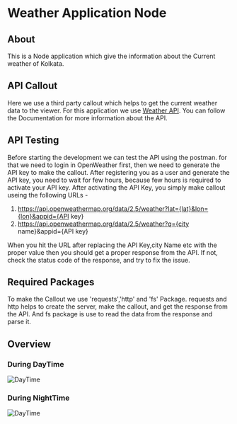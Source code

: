 # Weather Application Node

## About
This is a Node application which give the information about the Current weather of Kolkata. 


## API Callout
Here we use a third party callout which helps to get the current weather data to the viewer. For this application we use [Weather API](https://openweathermap.org/api).
You can follow the Documentation for more information about the API.

## API Testing
Before starting the development we can test the API using the postman. for that we need to login in OpenWeather first, then we need to generate the API key to make the callout.
After registering you as a user and generate the API key, you need to wait for few hours, because few hours is required to activate your API key.
After activating the API Key, you simply make callout useing the following URLs - 

1. https://api.openweathermap.org/data/2.5/weather?lat={lat}&lon={lon}&appid={API key}
2. https://api.openweathermap.org/data/2.5/weather?q={city name}&appid={API key}

When you hit the URL after replacing the API Key,city Name etc with the proper value then you should get a proper response from the API. If not, check the status code of the response, and try to fix the issue.


## Required Packages
To make the Callout we use 'requests','http' and 'fs' Package. requests and http helps to create the server, make the callout, and get the response from the API.
And fs package is use to read the data from the response and parse it.

## Overview
### During DayTime
![DayTime]([https://myoctocat.com/assets/images/base-octocat.svg](https://drive.google.com/drive/folders/1uBwls_XH7VuxU3ImmJjRrX9wlMYrINy-))
### During NightTime
![DayTime]([https://myoctocat.com/assets/images/base-octocat.svg](https://drive.google.com/drive/folders/1uBwls_XH7VuxU3ImmJjRrX9wlMYrINy-)https://drive.google.com/drive/folders/1uBwls_XH7VuxU3ImmJjRrX9wlMYrINy-)
